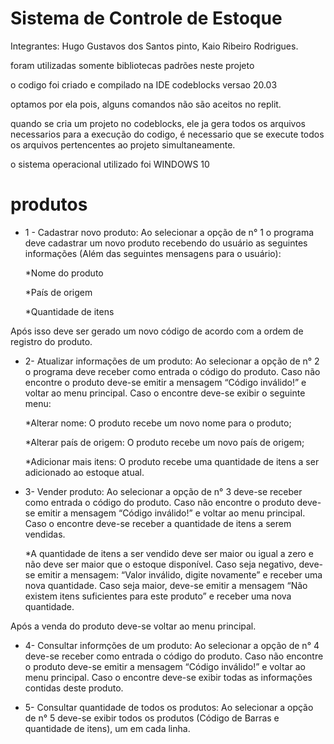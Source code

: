 # Sistema de Controle de Estoque
Integrantes: Hugo Gustavos dos Santos pinto, Kaio Ribeiro Rodrigues.

foram utilizadas somente bibliotecas padrões neste projeto

o codigo foi criado e compilado na IDE codeblocks versao 20.03

optamos por ela pois, alguns comandos não são aceitos no replit.

quando se cria um projeto no codeblocks, ele ja gera todos os arquivos necessarios para a execução do codigo, é necessario que se execute todos
os arquivos pertencentes ao projeto simultaneamente.


o sistema operacional utilizado foi WINDOWS 10 

# produtos

* 1 - Cadastrar novo produto: Ao selecionar a opção de n° 1 o programa deve cadastrar um novo produto
recebendo do usuário as seguintes informações (Além das seguintes mensagens
para o usuário):

	*Nome do produto
	
	*País de origem
	
	*Quantidade de itens
	
Após isso deve ser gerado um novo código de acordo com a ordem de registro do produto.

* 2- Atualizar informações de um produto: Ao selecionar a opção de n° 2 o programa deve receber como entrada o
código do produto. Caso não encontre o produto deve-se emitir a mensagem
“Código inválido!” e voltar ao menu principal. Caso o encontre deve-se exibir o
seguinte menu:

	*Alterar nome: O produto recebe um novo nome para o produto;
	
	*Alterar país de origem: O produto recebe um novo país de origem;
	
	*Adicionar mais itens: O produto recebe uma quantidade de itens a ser adicionado ao estoque atual.
	


* 3- Vender produto: Ao selecionar a opção de n° 3 deve-se receber como entrada o código do produto. Caso não encontre o produto deve-se emitir a mensagem “Código
inválido!” e voltar ao menu principal. Caso o encontre deve-se receber a quantidade de itens a serem vendidas.

	*A quantidade de itens a ser vendido deve ser maior ou igual a zero e
	não deve ser maior que o estoque disponível. Caso seja negativo,
	deve-se emitir a mensagem: “Valor inválido, digite novamente” e
	receber uma nova quantidade. Caso seja maior, deve-se emitir a
	mensagem “Não existem itens suficientes para este produto” e
	receber uma nova quantidade.
	
Após a venda do produto deve-se voltar ao menu principal.


* 4- Consultar informções de um produto: Ao selecionar a opção de n° 4 deve-se receber como entrada o código do
produto. Caso não encontre o produto deve-se emitir a mensagem “Código
inválido!” e voltar ao menu principal. Caso o encontre deve-se exibir todas as informações contidas deste produto.

* 5- Consultar quantidade de todos os produtos: Ao selecionar a opção de n° 5 deve-se exibir todos os produtos (Código de
Barras e quantidade de itens), um em cada linha.
